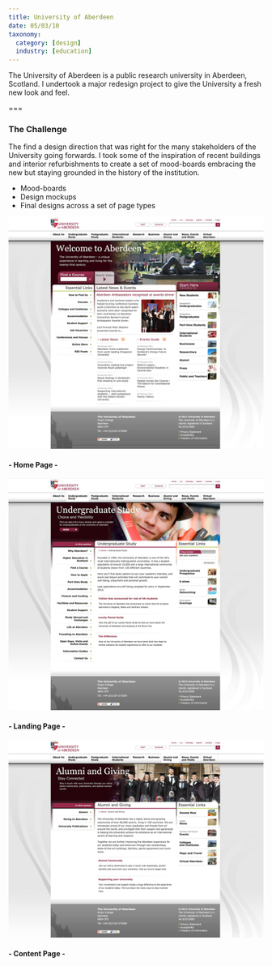 ```yaml
---
title: University of Aberdeen
date: 05/03/10
taxonomy:
  category: [design]
  industry: [education]
---
```


The University of Aberdeen is a public research university in Aberdeen, Scotland.  I undertook a major redesign project to give the University a fresh new look and feel.

===

### The Challenge

The find a design direction that was right for the many stakeholders of the University going forwards. I took some of the inspiration of recent buildings and interior refurbishments to create a set of mood-boards embracing the new but staying grounded in the history of the institution.

* Mood-boards
* Design mockups
* Final designs across a set of page types


![](home.jpg)
#### - Home Page -

![](undergrad.jpg)
#### - Landing Page -

![](alumni.jpg)
#### - Content Page -